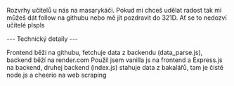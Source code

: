 Rozvrhy učitelů u nás na masarykáči.
Pokud mi chceš udělat radost tak mi můžeš dát follow na githubu nebo mě jít pozdravit do 321D.
Ať se to nedozví učitelé plspls


--- Technický detaily ---

Frontend běží na githubu, fetchuje data z backendu (data_parse.js), backend běží na render.com
Použil jsem vanilla js na frontend a Express.js na backend, druhej backend (index.js) stahuje data z bakalářů, tam je čistě node.js a cheerio na web scraping

